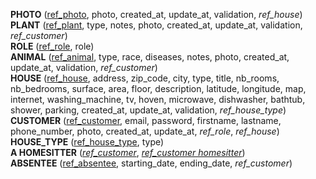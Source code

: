 **PHOTO** (<ins>ref_photo</ins>, photo, created_at, update_at, validation, _ref_house_)  
**PLANT** (<ins>ref_plant</ins>, type, notes, photo, created_at, update_at, validation, _ref_customer_)  
**ROLE** (<ins>ref_role</ins>, role)  
**ANIMAL** (<ins>ref_animal</ins>, type, race, diseases, notes, photo, created_at, update_at, validation, _ref_customer_)  
**HOUSE** (<ins>ref_house</ins>, address, zip_code, city, type, title, nb_rooms, nb_bedrooms, surface, area, floor, description, latitude, longitude, map, internet, washing_machine, tv, hoven, microwave, dishwasher, bathtub, shower, parking, created_at, update_at, validation, _ref_house_type_)  
**CUSTOMER** (<ins>ref_customer</ins>, email, password, firstname, lastname, phone_number, photo, created_at, update_at, _ref_role_, _ref_house_)  
**HOUSE_TYPE** (<ins>ref_house_type</ins>, type)  
**A HOMESITTER** (<ins>_ref_customer_</ins>, <ins>_ref_customer homesitter_</ins>)  
**ABSENTEE** (<ins>ref_absentee</ins>, starting_date, ending_date, _ref_customer_)